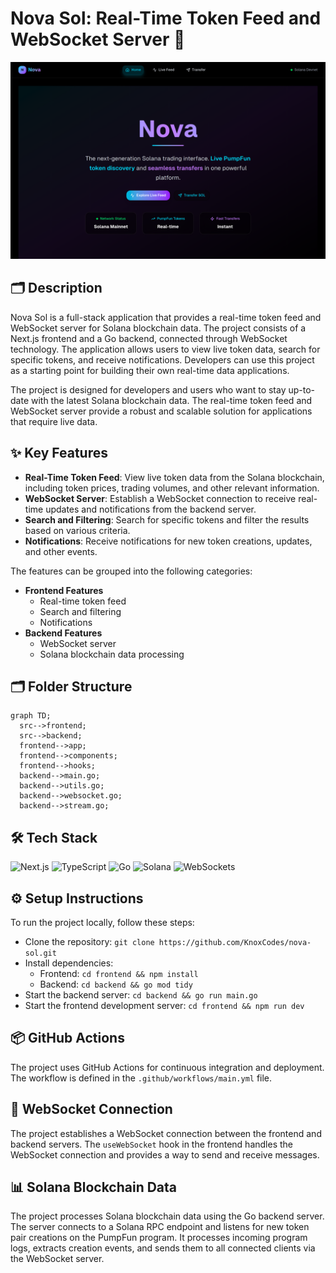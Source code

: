 # Nova Sol: Real-Time Token Feed and WebSocket Server 🚀
![thumbnail](./public/assets/landingPage-f63fe05a-5220-45b1-bb8d-cbf4e0e32e8f)

## 🗂️ Description

Nova Sol is a full-stack application that provides a real-time token feed and WebSocket server for Solana blockchain data. The project consists of a Next.js frontend and a Go backend, connected through WebSocket technology. The application allows users to view live token data, search for specific tokens, and receive notifications. Developers can use this project as a starting point for building their own real-time data applications.

The project is designed for developers and users who want to stay up-to-date with the latest Solana blockchain data. The real-time token feed and WebSocket server provide a robust and scalable solution for applications that require live data.

## ✨ Key Features

* **Real-Time Token Feed**: View live token data from the Solana blockchain, including token prices, trading volumes, and other relevant information.
* **WebSocket Server**: Establish a WebSocket connection to receive real-time updates and notifications from the backend server.
* **Search and Filtering**: Search for specific tokens and filter the results based on various criteria.
* **Notifications**: Receive notifications for new token creations, updates, and other events.

The features can be grouped into the following categories:

* **Frontend Features**
	+ Real-time token feed
	+ Search and filtering
	+ Notifications
* **Backend Features**
	+ WebSocket server
	+ Solana blockchain data processing

## 🗂️ Folder Structure

```mermaid
graph TD;
  src-->frontend;
  src-->backend;
  frontend-->app;
  frontend-->components;
  frontend-->hooks;
  backend-->main.go;
  backend-->utils.go;
  backend-->websocket.go;
  backend-->stream.go;
```

## 🛠️ Tech Stack

![Next.js](https://img.shields.io/badge/Next.js-000?logo=next.js&logoColor=white&style=for-the-badge)
![TypeScript](https://img.shields.io/badge/TypeScript-3178c6?logo=typescript&logoColor=white&style=for-the-badge)
![Go](https://img.shields.io/badge/Go-00ADD8?logo=go&logoColor=white&style=for-the-badge)
![Solana](https://img.shields.io/badge/Solana-B40404?logo=solana&logoColor=white&style=for-the-badge)
![WebSockets](https://img.shields.io/badge/WebSockets-4CAF50?logo=websocket&logoColor=white&style=for-the-badge)

## ⚙️ Setup Instructions

To run the project locally, follow these steps:

* Clone the repository: `git clone https://github.com/KnoxCodes/nova-sol.git`
* Install dependencies:
	+ Frontend: `cd frontend && npm install`
	+ Backend: `cd backend && go mod tidy`
* Start the backend server: `cd backend && go run main.go`
* Start the frontend development server: `cd frontend && npm run dev`

## 📦 GitHub Actions

The project uses GitHub Actions for continuous integration and deployment. The workflow is defined in the `.github/workflows/main.yml` file.

## 🔄 WebSocket Connection

The project establishes a WebSocket connection between the frontend and backend servers. The `useWebSocket` hook in the frontend handles the WebSocket connection and provides a way to send and receive messages.

## 📊 Solana Blockchain Data

The project processes Solana blockchain data using the Go backend server. The server connects to a Solana RPC endpoint and listens for new token pair creations on the PumpFun program. It processes incoming program logs, extracts creation events, and sends them to all connected clients via the WebSocket server.



    
